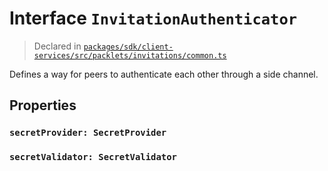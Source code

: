 # Interface `InvitationAuthenticator`
> Declared in [`packages/sdk/client-services/src/packlets/invitations/common.ts`]()

Defines a way for peers to authenticate each other through a side channel.
## Properties
### `secretProvider: SecretProvider`
### `secretValidator: SecretValidator`
